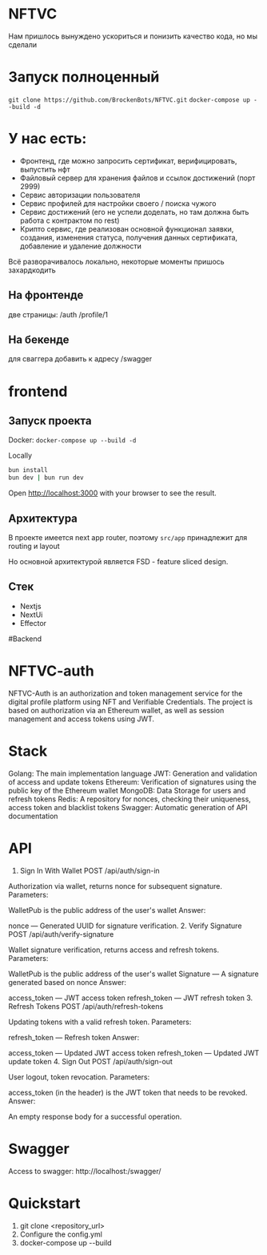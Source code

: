 # NFTVC

Нам пришлось вынуждено ускориться и понизить качество кода, но мы сделали

# Запуск полноценный
```git clone https://github.com/BrockenBots/NFTVC.git```
```docker-compose up --build -d```

# У нас есть:
- Фронтенд, где можно запросить сертификат, верифицировать, выпустить нфт
- Файловый сервер для хранения файлов и ссылок достижений (порт 2999)
- Сервис авторизации пользователя
- Сервис профилей для настройки своего / поиска чужого
- Сервис достижений (его не успели доделать, но там должна быть работа с контрактом по rest)
- Крипто сервис, где реализован основной функционал заявки, создания, изменения статуса, получения данных сертификата, добавление и удаление должности

Всё разворачивалось локально, некоторые моменты пришось захардкодить


## На фронтенде
две страницы:
/auth
/profile/1

## На бекенде
для сваггера добавить к адресу /swagger


# frontend
## Запуск проекта

Docker:
```docker-compose up --build -d```

Locally
```bash
bun install
bun dev | bun run dev
```

Open [http://localhost:3000](http://localhost:3000) with your browser to see the result.

## Архитектура

В проекте имеется next app router, поэтому ```src/app``` принадлежит для routing и layout

Но основной архитектурой является FSD - feature sliced design.

## Стек

- Nextjs
- NextUi
- Effector


#Backend
# NFTVC-auth
NFTVC-Auth is an authorization and token management service for the digital profile platform using NFT and Verifiable Credentials. The project is based on authorization via an Ethereum wallet, as well as session management and access tokens using JWT.
# Stack
Golang: The main implementation language
JWT: Generation and validation of access and update tokens
Ethereum: Verification of signatures using the public key of the Ethereum wallet
MongoDB: Data Storage for users and refresh tokens
Redis: A repository for nonces, checking their uniqueness, access token and blacklist tokens
Swagger: Automatic generation of API documentation
# API
1. Sign In With Wallet
POST /api/auth/sign-in

Authorization via wallet, returns nonce for subsequent signature.
Parameters:

WalletPub is the public address of the user's wallet
Answer:

nonce — Generated UUID for signature verification.
2. Verify Signature
POST /api/auth/verify-signature

Wallet signature verification, returns access and refresh tokens.
Parameters:

WalletPub is the public address of the user's wallet
Signature — A signature generated based on nonce
Answer:

access_token — JWT access token
refresh_token — JWT refresh token
3. Refresh Tokens
POST /api/auth/refresh-tokens

Updating tokens with a valid refresh token.
Parameters:

refresh_token — Refresh token
Answer:

access_token — Updated JWT access token
refresh_token — Updated JWT update token
4. Sign Out
POST /api/auth/sign-out

User logout, token revocation.
Parameters:

access_token (in the header) is the JWT token that needs to be revoked.
Answer:

An empty response body for a successful operation.
# Swagger
Access to swagger: http://localhost:<port>/swagger/
# Quickstart
1. git clone <repository_url>
2. Configure the config.yml
3. docker-compose up --build 
